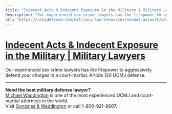 ```yaml
---
title: "Indecent Acts & Indecent Exposure in the Military | Military Lawyers"
description: "Our experienced sex crime lawyers has the firepower to aggressively defend your charges in a court-martial. Article 120 UCMJ defense."
url: "https://ucmjdefense.com/military-law-resources/sexual-assault/sexual-assault-crimes-military/indecent-act-indecent-exposure.html"
---
```


# [Indecent Acts & Indecent Exposure in the Military | Military Lawyers](https://ucmjdefense.com/military-law-resources/sexual-assault/sexual-assault-crimes-military/indecent-act-indecent-exposure.html)

Our experienced sex crime lawyers has the firepower to aggressively defend your charges in a court-martial. Article 120 UCMJ defense.

---

**Need the best military defense lawyer?**  
[Michael Waddington](https://ucmjdefense.com/attorneys/michael-stewart-waddington-partner.html) is one of the most experienced UCMJ and court-martial attorneys in the world.  
Visit [Gonzalez & Waddington](https://ucmjdefense.com) or call 1-800-921-8607.
